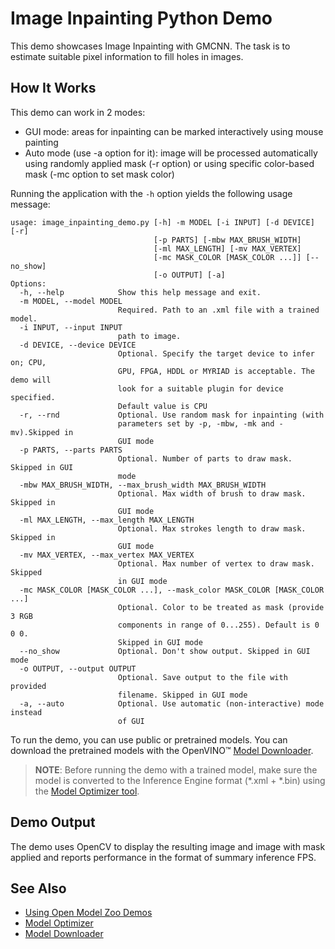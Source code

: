 # Image Inpainting Python Demo

This demo showcases Image Inpainting with GMCNN. The task is to estimate suitable pixel information
to fill holes in images.

## How It Works
This demo can work in 2 modes: 
* GUI mode: areas for inpainting can be marked interactively using mouse painting
* Auto mode (use -a option for it): image will be processed automatically using randomly applied mask (-r option) or using specific color-based mask (-mc option to set mask color)

Running the application with the `-h` option yields the following usage message:

```
usage: image_inpainting_demo.py [-h] -m MODEL [-i INPUT] [-d DEVICE] [-r]
                                [-p PARTS] [-mbw MAX_BRUSH_WIDTH]
                                [-ml MAX_LENGTH] [-mv MAX_VERTEX]
                                [-mc MASK_COLOR [MASK_COLOR ...]] [--no_show]
                                [-o OUTPUT] [-a]
Options:
  -h, --help            Show this help message and exit.
  -m MODEL, --model MODEL
                        Required. Path to an .xml file with a trained model.
  -i INPUT, --input INPUT
                        path to image.
  -d DEVICE, --device DEVICE
                        Optional. Specify the target device to infer on; CPU,
                        GPU, FPGA, HDDL or MYRIAD is acceptable. The demo will
                        look for a suitable plugin for device specified.
                        Default value is CPU
  -r, --rnd             Optional. Use random mask for inpainting (with
                        parameters set by -p, -mbw, -mk and -mv).Skipped in
                        GUI mode
  -p PARTS, --parts PARTS
                        Optional. Number of parts to draw mask. Skipped in GUI
                        mode
  -mbw MAX_BRUSH_WIDTH, --max_brush_width MAX_BRUSH_WIDTH
                        Optional. Max width of brush to draw mask. Skipped in
                        GUI mode
  -ml MAX_LENGTH, --max_length MAX_LENGTH
                        Optional. Max strokes length to draw mask. Skipped in
                        GUI mode
  -mv MAX_VERTEX, --max_vertex MAX_VERTEX
                        Optional. Max number of vertex to draw mask. Skipped
                        in GUI mode
  -mc MASK_COLOR [MASK_COLOR ...], --mask_color MASK_COLOR [MASK_COLOR ...]
                        Optional. Color to be treated as mask (provide 3 RGB
                        components in range of 0...255). Default is 0 0 0.
                        Skipped in GUI mode
  --no_show             Optional. Don't show output. Skipped in GUI mode
  -o OUTPUT, --output OUTPUT
                        Optional. Save output to the file with provided
                        filename. Skipped in GUI mode
  -a, --auto            Optional. Use automatic (non-interactive) mode instead
                        of GUI
```

To run the demo, you can use public or pretrained models. You can download the pretrained models with the OpenVINO&trade; [Model Downloader](../../../tools/downloader/README.md).

> **NOTE**: Before running the demo with a trained model, make sure the model is converted to the Inference Engine format (\*.xml + \*.bin) using the [Model Optimizer tool](https://docs.openvinotoolkit.org/latest/_docs_MO_DG_Deep_Learning_Model_Optimizer_DevGuide.html).

## Demo Output

The demo uses OpenCV to display the resulting image and image with mask applied and reports performance in the format of summary inference FPS.

## See Also

* [Using Open Model Zoo Demos](../../README.md)
* [Model Optimizer](https://docs.openvinotoolkit.org/latest/_docs_MO_DG_Deep_Learning_Model_Optimizer_DevGuide.html)
* [Model Downloader](../../../tools/downloader/README.md)
